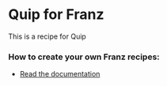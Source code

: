 # Quip for Franz
This is a recipe for Quip

### How to create your own Franz recipes:
* [Read the documentation](https://github.com/meetfranz/plugins)